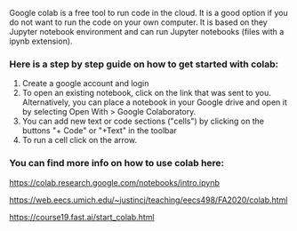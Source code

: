 Google colab is a free tool to run code in the cloud. It is a good option if you do not want to run the code on your own computer. It is based on they Jupyter notebook environment and can run Jupyter notebooks (files with a ipynb extension). 

### Here is a step by step guide on how to get started with colab:

1. Create a google account and login
2. To open an existing notebook, click on the link that was sent to you. Alternatively, you can place a notebook in your Google drive and open it by selecting Open With > Google Colaboratory.
3. You can add new text or code sections ("cells") by clicking on the buttons "+ Code" or "+Text" in the toolbar
4. To run a cell click on the arrow. 



### You can find more info on how to use colab here:

https://colab.research.google.com/notebooks/intro.ipynb

https://web.eecs.umich.edu/~justincj/teaching/eecs498/FA2020/colab.html

https://course19.fast.ai/start_colab.html
